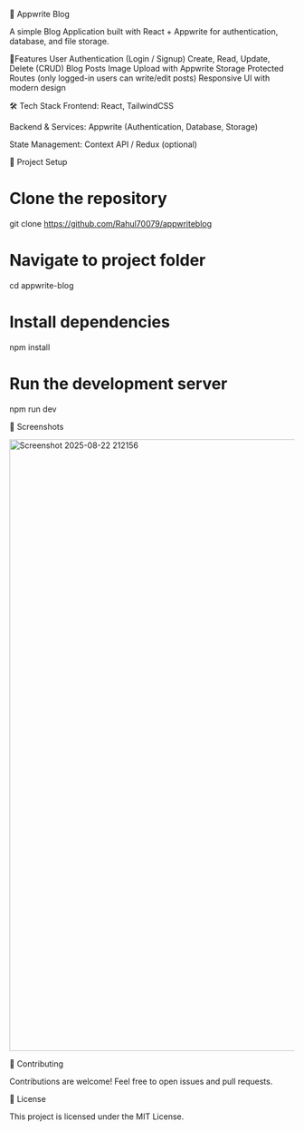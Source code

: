 

📝 Appwrite Blog

A simple Blog Application built with React + Appwrite for authentication, database, and file storage.

🚀Features
User Authentication (Login / Signup)
Create, Read, Update, Delete (CRUD) Blog Posts
Image Upload with Appwrite Storage
Protected Routes (only logged-in users can write/edit posts)
Responsive UI with modern design


🛠️ Tech Stack
Frontend: React, TailwindCSS

Backend & Services: Appwrite (Authentication, Database, Storage)

State Management: Context API / Redux (optional)

📂 Project Setup

# Clone the repository

git clone https://github.com/Rahul70079/appwriteblog

# Navigate to project folder
cd appwrite-blog

# Install dependencies
npm install

# Run the development server
npm run dev

📸 Screenshots

<img width="1918" height="1079" alt="Screenshot 2025-08-22 212156" src="https://github.com/user-attachments/assets/714b0bd7-3b26-4bc8-a861-ac8ad6d8b4b5" />

🤝 Contributing

Contributions are welcome! Feel free to open issues and pull requests.

📜 License

This project is licensed under the MIT License.
